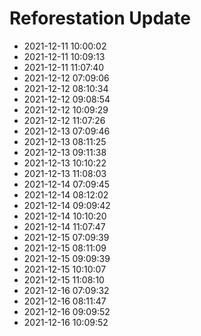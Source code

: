 # Reforestation Update

- 2021-12-11 10:00:02
- 2021-12-11 10:09:13
- 2021-12-11 11:07:40
- 2021-12-12 07:09:06
- 2021-12-12 08:10:34
- 2021-12-12 09:08:54
- 2021-12-12 10:09:29
- 2021-12-12 11:07:26
- 2021-12-13 07:09:46
- 2021-12-13 08:11:25
- 2021-12-13 09:11:38
- 2021-12-13 10:10:22
- 2021-12-13 11:08:03
- 2021-12-14 07:09:45
- 2021-12-14 08:12:02
- 2021-12-14 09:09:42
- 2021-12-14 10:10:20
- 2021-12-14 11:07:47
- 2021-12-15 07:09:39
- 2021-12-15 08:11:09
- 2021-12-15 09:09:39
- 2021-12-15 10:10:07
- 2021-12-15 11:08:10
- 2021-12-16 07:09:32
- 2021-12-16 08:11:47
- 2021-12-16 09:09:52
- 2021-12-16 10:09:52
